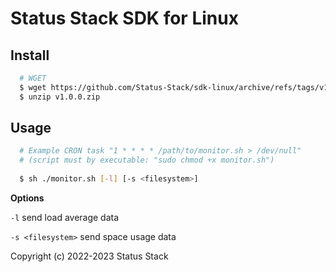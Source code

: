 # Status Stack SDK for Linux

Install
-------
```bash
  # WGET
  $ wget https://github.com/Status-Stack/sdk-linux/archive/refs/tags/v1.0.0.zip
  $ unzip v1.0.0.zip
```

Usage
-----
```bash
  # Example CRON task "1 * * * * /path/to/monitor.sh > /dev/null"
  # (script must by executable: "sudo chmod +x monitor.sh")
  
  $ sh ./monitor.sh [-l] [-s <filesystem>]
```

**Options**

`-l` send load average data

`-s <filesystem>` send space usage data

Copyright (c) 2022-2023 Status Stack